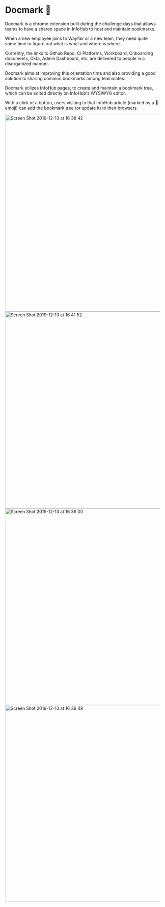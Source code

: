 # Docmark 🔖

Docmark is a chrome extension built during the challenge days that allows teams to have a shared space in InfoHub to host and maintain bookmarks.

When a new employee joins to Wayfair or a new team, they need quite some time to figure out what is what and where is where.

Currently, the links to Github Repo, CI Platforms, Workboard, Onboarding documents, Okta, Admin Dashboard, etc. are delivered to people in a disorganized manner.

Docmark aims at improving this orientation time and also providing a good solution to sharing common bookmarks among teammates.

Docmark utilizes InfoHub pages, to create and maintain a bookmark tree, which can be edited directly on InfoHub's WYSIWYG editor.

With a click of a button, users visiting to that InfoHub article (marked by a 🔖 emoji) can add the bookmark tree (or update it) to their browsers.

<img width="640" alt="Screen Shot 2019-12-13 at 16 38 42" src="https://user-images.githubusercontent.com/4990386/70814212-529fea80-1dcb-11ea-8bb5-4249818c7895.png">


<img width="640" alt="Screen Shot 2019-12-13 at 16 41 52" src="https://user-images.githubusercontent.com/4990386/70814190-4b78dc80-1dcb-11ea-8f40-45d55b34d51d.png">

<img width="640" alt="Screen Shot 2019-12-13 at 16 39 00" src="https://user-images.githubusercontent.com/4990386/70814204-4f0c6380-1dcb-11ea-8bdc-f7c9fb5d44db.png">

<img width="640" alt="Screen Shot 2019-12-13 at 16 39 49" src="https://user-images.githubusercontent.com/4990386/70814227-56cc0800-1dcb-11ea-8ac7-fcc3f079c44b.png">
